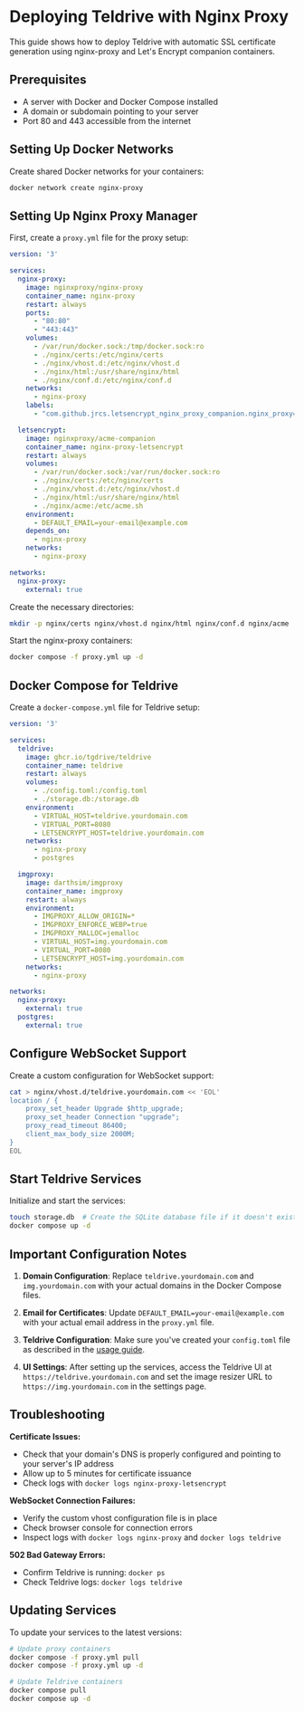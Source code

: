 # Deploying Teldrive with Nginx Proxy

This guide shows how to deploy Teldrive with automatic SSL certificate generation using nginx-proxy and Let's Encrypt companion containers.

## Prerequisites

- A server with Docker and Docker Compose installed
- A domain or subdomain pointing to your server
- Port 80 and 443 accessible from the internet

## Setting Up Docker Networks

Create shared Docker networks for your containers:

```bash
docker network create nginx-proxy
```

## Setting Up Nginx Proxy Manager

First, create a `proxy.yml` file for the proxy setup:

```yml
version: '3'

services:
  nginx-proxy:
    image: nginxproxy/nginx-proxy
    container_name: nginx-proxy
    restart: always
    ports:
      - "80:80"
      - "443:443"
    volumes:
      - /var/run/docker.sock:/tmp/docker.sock:ro
      - ./nginx/certs:/etc/nginx/certs
      - ./nginx/vhost.d:/etc/nginx/vhost.d
      - ./nginx/html:/usr/share/nginx/html
      - ./nginx/conf.d:/etc/nginx/conf.d
    networks:
      - nginx-proxy
    labels:
      - "com.github.jrcs.letsencrypt_nginx_proxy_companion.nginx_proxy=true"

  letsencrypt:
    image: nginxproxy/acme-companion
    container_name: nginx-proxy-letsencrypt
    restart: always
    volumes:
      - /var/run/docker.sock:/var/run/docker.sock:ro
      - ./nginx/certs:/etc/nginx/certs
      - ./nginx/vhost.d:/etc/nginx/vhost.d
      - ./nginx/html:/usr/share/nginx/html
      - ./nginx/acme:/etc/acme.sh
    environment:
      - DEFAULT_EMAIL=your-email@example.com
    depends_on:
      - nginx-proxy
    networks:
      - nginx-proxy

networks:
  nginx-proxy:
    external: true
```

Create the necessary directories:

```bash
mkdir -p nginx/certs nginx/vhost.d nginx/html nginx/conf.d nginx/acme
```

Start the nginx-proxy containers:

```bash
docker compose -f proxy.yml up -d
```

## Docker Compose for Teldrive

Create a `docker-compose.yml` file for Teldrive setup:

```yml
version: '3'

services:
  teldrive:
    image: ghcr.io/tgdrive/teldrive
    container_name: teldrive
    restart: always
    volumes:
      - ./config.toml:/config.toml
      - ./storage.db:/storage.db
    environment:
      - VIRTUAL_HOST=teldrive.yourdomain.com
      - VIRTUAL_PORT=8080
      - LETSENCRYPT_HOST=teldrive.yourdomain.com
    networks:
      - nginx-proxy
      - postgres

  imgproxy:
    image: darthsim/imgproxy
    container_name: imgproxy
    restart: always
    environment:
      - IMGPROXY_ALLOW_ORIGIN=*
      - IMGPROXY_ENFORCE_WEBP=true
      - IMGPROXY_MALLOC=jemalloc
      - VIRTUAL_HOST=img.yourdomain.com
      - VIRTUAL_PORT=8080
      - LETSENCRYPT_HOST=img.yourdomain.com
    networks:
      - nginx-proxy

networks:
  nginx-proxy:
    external: true
  postgres:
    external: true
```

## Configure WebSocket Support

Create a custom configuration for WebSocket support:

```bash
cat > nginx/vhost.d/teldrive.yourdomain.com << 'EOL'
location / {
    proxy_set_header Upgrade $http_upgrade;
    proxy_set_header Connection "upgrade";
    proxy_read_timeout 86400;
    client_max_body_size 2000M;
}
EOL
```

## Start Teldrive Services

Initialize and start the services:

```bash
touch storage.db  # Create the SQLite database file if it doesn't exist
docker compose up -d
```

## Important Configuration Notes

1. **Domain Configuration**: Replace `teldrive.yourdomain.com` and `img.yourdomain.com` with your actual domains in the Docker Compose files.

2. **Email for Certificates**: Update `DEFAULT_EMAIL=your-email@example.com` with your actual email address in the `proxy.yml` file.

3. **Teldrive Configuration**: Make sure you've created your `config.toml` file as described in the [usage guide](/docs/getting-started/usage.md).

4. **UI Settings**: After setting up the services, access the Teldrive UI at `https://teldrive.yourdomain.com` and set the image resizer URL to `https://img.yourdomain.com` in the settings page.

## Troubleshooting

**Certificate Issues:**
- Check that your domain's DNS is properly configured and pointing to your server's IP address
- Allow up to 5 minutes for certificate issuance
- Check logs with `docker logs nginx-proxy-letsencrypt`

**WebSocket Connection Failures:**
- Verify the custom vhost configuration file is in place
- Check browser console for connection errors
- Inspect logs with `docker logs nginx-proxy` and `docker logs teldrive`

**502 Bad Gateway Errors:**
- Confirm Teldrive is running: `docker ps`
- Check Teldrive logs: `docker logs teldrive`

## Updating Services

To update your services to the latest versions:

```bash
# Update proxy containers
docker compose -f proxy.yml pull
docker compose -f proxy.yml up -d

# Update Teldrive containers
docker compose pull
docker compose up -d
```

